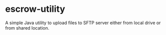 # escrow-utility
A simple Java utility to upload files to SFTP server either from local drive or from shared location.
